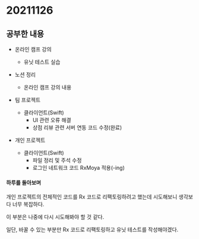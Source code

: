 # 20211126

## 공부한 내용
+ 온라인 캠프 강의
    - 유닛 테스트 실습
          
+ 노션 정리
  - 온라인 캠프 강의 내용
  
+ 팀 프로젝트
  - 클라이언트(Swift)
    * UI 관련 오류 해결
    * 상점 리뷰 관련 서버 연동 코드 수정(완료)
    
+ 개인 프로젝트
  - 클라이언트(Swift)
    * 파일 정리 및 주석 수정
    * 로그인 네트워크 코드 RxMoya 적용(-ing)

#### 하루를 돌아보며
개인 프로젝트의 전체적인 코드를 Rx 코드로 리팩토링하려고 했는데 시도해보니 생각보다 너무 복잡하다.

이 부분은 나중에 다시 시도해봐야 할 것 같다.

일단, 바꿀 수 있는 부분만 Rx 코드로 리팩토링하고 유닛 테스트를 작성해야겠다.
